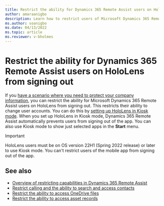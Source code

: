 ```yaml
---
title: Restrict the ability for Dynamics 365 Remote Assist users on HoloLens from signing out of the app
author: amaraanigbo
description: Learn how to restrict users of Microsoft Dynamics 365 Remote Assist from signing out of the app. 
ms.author: soanigbo
ms.date: 04/13/2022
ms.topic: article
ms.reviewer: v-bholmes
---
```


# Restrict the ability for Dynamics 365 Remote Assist users on HoloLens from signing out

If you [have a scenario where you need to protect your company information](restricted-mode-overview.md), you can restrict the ability for Microsoft Dynamics 365 Remote Assist users on HoloLens from signing out. This restricts their ability to change user accounts. You can do this by [setting up HoloLens in Kiosk mode](https://docs.microsoft.com/en-us/hololens/hololens-kiosk?tabs=uisak%2Cautologon). When you set up HoloLens in Kiosk mode, Dynamics 365 Remote Assist automatically prevents users from signing out of the app. You can also use Kiosk mode to show just selected apps in the **Start** menu. 

> [!IMPORTANT]
> HoloLens users must be on OS version 22H1 (Spring 2022 release) or later to use Kiosk mode. You can't restrict users of the mobile app from signing out of the app. 

## See also

- [Overview of restricting capabilities in Dynamics 365 Remote Assist](restricted-mode-overview.md)
- [Restrict calling and the ability to search and access contacts](restricted-mode-calling.md)
- [Restrict the ability to access OneDrive files](restricted-mode-files.md)
- [Restrict the ability to access asset records](restricted-mode-assets.md)
